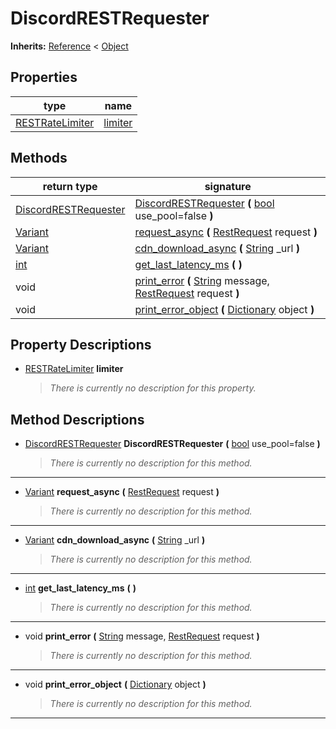   
# DiscordRESTRequester
  
**Inherits:** [Reference](https://docs.godotengine.org/en/3.5/classes/class_reference.html) < [Object](https://docs.godotengine.org/en/3.5/classes/class_object.html)  
  
  
## Properties
  
| type                                          | name                         |
|-----------------------------------------------|------------------------------|
| [RESTRateLimiter](./class_restratelimiter.md) | [limiter](#property-limiter) |  
  
## Methods
  
| return type                                                               | signature                                                                                                                                                                      |
|---------------------------------------------------------------------------|--------------------------------------------------------------------------------------------------------------------------------------------------------------------------------|
| [DiscordRESTRequester](./class_discordrestrequester.md)                   | [DiscordRESTRequester](#method-DiscordRESTRequester) **(** [bool](https://docs.godotengine.org/en/3.5/classes/class_bool.html) use\_pool=false **)**                           |
| [Variant](https://docs.godotengine.org/en/3.5/classes/class_variant.html) | [request\_async](#method-request-async) **(** [RestRequest](./class_restrequest.md) request **)**                                                                              |
| [Variant](https://docs.godotengine.org/en/3.5/classes/class_variant.html) | [cdn\_download\_async](#method-cdn-download-async) **(** [String](https://docs.godotengine.org/en/3.5/classes/class_string.html) \_url **)**                                   |
| [int](https://docs.godotengine.org/en/3.5/classes/class_int.html)         | [get\_last\_latency\_ms](#method-get-last-latency-ms) **(**  **)**                                                                                                             |
| void                                                                      | [print\_error](#method-print-error) **(** [String](https://docs.godotengine.org/en/3.5/classes/class_string.html) message, [RestRequest](./class_restrequest.md) request **)** |
| void                                                                      | [print\_error\_object](#method-print-error-object) **(** [Dictionary](https://docs.godotengine.org/en/3.5/classes/class_dictionary.html) object **)**                          |  
  
## Property Descriptions
  
- <a name="property-limiter"></a>[RESTRateLimiter](./class_restratelimiter.md) **limiter**  
  
	> *There is currently no description for this property.*
  
  
## Method Descriptions
  
- <a name="method-DiscordRESTRequester"></a>[DiscordRESTRequester](./class_discordrestrequester.md) **DiscordRESTRequester** **(** [bool](https://docs.godotengine.org/en/3.5/classes/class_bool.html) use\_pool=false **)**  
  
	> *There is currently no description for this method.*  
________________

- <a name="method-request-async"></a>[Variant](https://docs.godotengine.org/en/3.5/classes/class_variant.html) **request\_async** **(** [RestRequest](./class_restrequest.md) request **)**  
  
	> *There is currently no description for this method.*  
________________

- <a name="method-cdn-download-async"></a>[Variant](https://docs.godotengine.org/en/3.5/classes/class_variant.html) **cdn\_download\_async** **(** [String](https://docs.godotengine.org/en/3.5/classes/class_string.html) \_url **)**  
  
	> *There is currently no description for this method.*  
________________

- <a name="method-get-last-latency-ms"></a>[int](https://docs.godotengine.org/en/3.5/classes/class_int.html) **get\_last\_latency\_ms** **(**  **)**  
  
	> *There is currently no description for this method.*  
________________

- <a name="method-print-error"></a>void **print\_error** **(** [String](https://docs.godotengine.org/en/3.5/classes/class_string.html) message, [RestRequest](./class_restrequest.md) request **)**  
  
	> *There is currently no description for this method.*  
________________

- <a name="method-print-error-object"></a>void **print\_error\_object** **(** [Dictionary](https://docs.godotengine.org/en/3.5/classes/class_dictionary.html) object **)**  
  
	> *There is currently no description for this method.*  
________________

  
